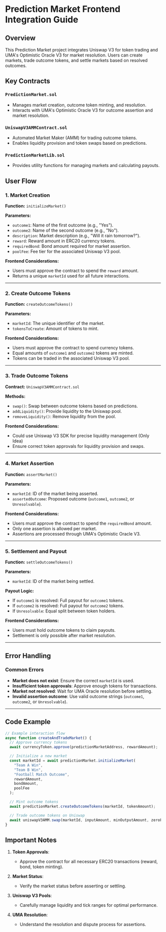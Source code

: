 # Prediction Market Frontend Integration Guide

## Overview
This Prediction Market project integrates Uniswap V3 for token trading and UMA's Optimistic Oracle V3 for market resolution. Users can create markets, trade outcome tokens, and settle markets based on resolved outcomes.

## Key Contracts

### `PredictionMarket.sol`
- Manages market creation, outcome token minting, and resolution.
- Interacts with UMA's Optimistic Oracle V3 for outcome assertion and market resolution.

### `UniswapV3AMMContract.sol`
- Automated Market Maker (AMM) for trading outcome tokens.
- Enables liquidity provision and token swaps based on predictions.

### `PredictionMarketLib.sol`
- Provides utility functions for managing markets and calculating payouts.

## User Flow

### 1. Market Creation
**Function:** `initializeMarket()`

**Parameters:**
- `outcome1`: Name of the first outcome (e.g., "Yes").
- `outcome2`: Name of the second outcome (e.g., "No").
- `description`: Market description (e.g., "Will it rain tomorrow?").
- `reward`: Reward amount in ERC20 currency tokens.
- `requiredBond`: Bond amount required for market assertion.
- `poolFee`: Fee tier for the associated Uniswap V3 pool.

**Frontend Considerations:**
- Users must approve the contract to spend the `reward` amount.
- Returns a unique `marketId` used for all future interactions.

---

### 2. Create Outcome Tokens
**Function:** `createOutcomeTokens()`

**Parameters:**
- `marketId`: The unique identifier of the market.
- `tokensToCreate`: Amount of tokens to mint.

**Frontend Considerations:**
- Users must approve the contract to spend currency tokens.
- Equal amounts of `outcome1` and `outcome2` tokens are minted.
- Tokens can be traded in the associated Uniswap V3 pool.

---

### 3. Trade Outcome Tokens
**Contract:** `UniswapV3AMMContract.sol`

**Methods:**
- `swap()`: Swap between outcome tokens based on predictions.
- `addLiquidity()`: Provide liquidity to the Uniswap pool.
- `removeLiquidity()`: Remove liquidity from the pool.

**Frontend Considerations:**
- Could use Uniswap V3 SDK for precise liquidity management (Only Idea)
- Ensure correct token approvals for liquidity provision and swaps.

---

### 4. Market Assertion
**Function:** `assertMarket()`

**Parameters:**
- `marketId`: ID of the market being asserted.
- `assertedOutcome`: Proposed outcome (`outcome1`, `outcome2`, or `Unresolvable`).

**Frontend Considerations:**
- Users must approve the contract to spend the `requiredBond` amount.
- Only one assertion is allowed per market.
- Assertions are processed through UMA's Optimistic Oracle V3.

---

### 5. Settlement and Payout
**Function:** `settleOutcomeTokens()`

**Parameters:**
- `marketId`: ID of the market being settled.

**Payout Logic:**
- If `outcome1` is resolved: Full payout for `outcome1` tokens.
- If `outcome2` is resolved: Full payout for `outcome2` tokens.
- If `Unresolvable`: Equal split between token holders.

**Frontend Considerations:**
- Users must hold outcome tokens to claim payouts.
- Settlement is only possible after market resolution.

---

## Error Handling

### Common Errors
- **Market does not exist**: Ensure the correct `marketId` is used.
- **Insufficient token approvals**: Approve enough tokens for transactions.
- **Market not resolved**: Wait for UMA Oracle resolution before settling.
- **Invalid assertion outcome**: Use valid outcome strings (`outcome1`, `outcome2`, or `Unresolvable`).

---

## Code Example

```typescript
// Example interaction flow
async function createAndTradeMarket() {
  // Approve currency tokens
  await currencyToken.approve(predictionMarketAddress, rewardAmount);

  // Initialize a new market
  const marketId = await predictionMarket.initializeMarket(
    "Team A Win", 
    "Team B Win", 
    "Football Match Outcome", 
    rewardAmount, 
    bondAmount, 
    poolFee
  );

  // Mint outcome tokens
  await predictionMarket.createOutcomeTokens(marketId, tokenAmount);

  // Trade outcome tokens on Uniswap
  await uniswapV3AMM.swap(marketId, inputAmount, minOutputAmount, zeroForOne);
}
```

## Important Notes

1. **Token Approvals**:
     - Approve the contract for all necessary ERC20 transactions (reward, bond, token minting).

2. **Market Status**:
     - Verify the market status before asserting or settling.

3. **Uniswap V3 Pools**:
     - Carefully manage liquidity and tick ranges for optimal performance.

4. **UMA Resolution**:
     - Understand the resolution and dispute process for assertions.
